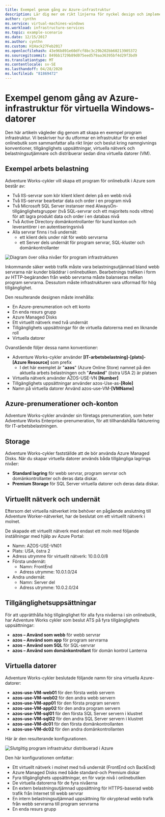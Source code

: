 ```yaml
---
title: Exempel genom gång av Azure-infrastruktur
description: Lär dig mer om rikt linjerna för nyckel design och implementering för att distribuera en exempel infrastruktur i Azure.
author: cynthn
ms.service: virtual-machines-windows
ms.workload: infrastructure-services
ms.topic: example-scenario
ms.date: 12/15/2017
ms.author: cynthn
ms.custom: H1Hack27Feb2017
ms.openlocfilehash: 43e96b891e60dfcf8bc3c29b202bb60213905372
ms.sourcegitcommit: 849bb1729b89d075eed579aa36395bf4d29f3bd9
ms.translationtype: MT
ms.contentlocale: sv-SE
ms.lasthandoff: 04/28/2020
ms.locfileid: "81869472"
---
```

# <a name="example-azure-infrastructure-walkthrough-for-windows-vms"></a>Exempel genom gång av Azure-infrastruktur för virtuella Windows-datorer
Den här artikeln vägleder dig genom att skapa en exempel program infrastruktur. Vi beskriver hur du utformar en infrastruktur för en enkel onlinebutik som sammanfattar alla rikt linjer och beslut kring namngivnings konventioner, tillgänglighets uppsättningar, virtuella nätverk och belastningsutjämnare och distribuerar sedan dina virtuella datorer (VM).

## <a name="example-workload"></a>Exempel arbets belastning
Adventure Works-cykler vill skapa ett program för onlinebutik i Azure som består av:

* Två IIS-servrar som kör klient klient delen på en webb nivå
* Två IIS-servrar bearbetar data och order i en program nivå
* Två Microsoft SQL Server instanser med AlwaysOn-tillgänglighetsgrupper (två SQL-servrar och ett majoritets nods vittne) för att lagra produkt data och order i en databas nivå
* Två Active Directory domänkontrollanter för kund konton och leverantörer i en autentiseringsnivå
* Alla servrar finns i två undernät:
  * ett klient dels under nät för webb servrarna 
  * ett Server dels undernät för program servrar, SQL-kluster och domänkontrollanter

![Diagram över olika nivåer för program infrastrukturen](./media/infrastructure-example/example-tiers.png)

Inkommande säker webb trafik måste vara belastningsutjämnad bland webb servrarna när kunder bläddrar i onlinebutiken. Bearbetnings trafiken i form av HTTP-begäranden från webb servrarna måste balanseras mellan program servrarna. Dessutom måste infrastrukturen vara utformad för hög tillgänglighet.

Den resulterande designen måste innehålla:

* En Azure-prenumeration och ett konto
* En enda resurs grupp
* Azure Managed Disks
* Ett virtuellt nätverk med två undernät
* Tillgänglighets uppsättningar för de virtuella datorerna med en liknande roll
* Virtuella datorer

Ovanstående följer dessa namn konventioner:

* Adventure Works-cykler använder **[IT-arbetsbelastning]-[plats]-[Azure Resource]** som prefix
  * I det här exemplet är "**azos**" (Azure Online Store) namnet på den aktuella arbets belastningen och "**Använd**" (östra USA 2) är platsen
* Virtuella nätverk använder AZOS-USE-VN **[Number]**
* Tillgänglighets uppsättningar använder azos-Use-as-**[Role]**
* Namn på virtuella datorer Använd azos-use-VM-**[VMName]**

## <a name="azure-subscriptions-and-accounts"></a>Azure-prenumerationer och-konton
Adventure Works-cykler använder sin företags prenumeration, som heter Adventure Works Enterprise-prenumeration, för att tillhandahålla fakturering för IT-arbetsbelastningen.

## <a name="storage"></a>Storage
Adventure Works-cykler fastställde att de bör använda Azure Managed Disks. När du skapar virtuella datorer används båda tillgängliga lagrings nivåer:

* **Standard lagring** för webb servrar, program servrar och domänkontrollanter och deras data diskar.
* **Premium Storage** för SQL Server virtuella datorer och deras data diskar.

## <a name="virtual-network-and-subnets"></a>Virtuellt nätverk och undernät
Eftersom det virtuella nätverket inte behöver en pågående anslutning till Adventure Worker-nätverket, har de beslutat om ett virtuellt nätverk i molnet.

De skapade ett virtuellt nätverk med endast ett moln med följande inställningar med hjälp av Azure Portal:

* Namn: AZOS-USE-VN01
* Plats: USA, östra 2
* Adress utrymme för virtuellt nätverk: 10.0.0.0/8
* Första undernät:
  * Namn: FrontEnd
  * Adress utrymme: 10.0.1.0/24
* Andra undernät:
  * Namn: Server del
  * Adress utrymme: 10.0.2.0/24

## <a name="availability-sets"></a>Tillgänglighetsuppsättningar
För att upprätthålla hög tillgänglighet för alla fyra nivåerna i sin onlinebutik, har Adventure Works cykler som beslut ATS på fyra tillgänglighets uppsättningar:

* **azos – Använd som webb** för webb servrar
* **azos – Använd som app** för program servrarna
* **azos – Använd som SQL** för SQL-servrar
* **azos – Använd som domänkontrollant** för domän kontrol Lanterna

## <a name="virtual-machines"></a>Virtuella datorer
Adventure Works-cykler beslutade följande namn för sina virtuella Azure-datorer:

* **azos-use-VM-web01** för den första webb servern
* **azos-use-VM-web02** för den andra webb servern
* **azos-use-VM-app01** för den första program servern
* **azos-use-VM-app02** för den andra program servern
* **azos-use-VM-sql01** för den första SQL Server servern i klustret
* **azos-use-VM-sql02** för den andra SQL Server servern i klustret
* **azos-use-VM-dc01** för den första domänkontrollanten
* **azos-use-VM-dc02** för den andra domänkontrollanten

Här är den resulterande konfigurationen.

![Slutgiltig program infrastruktur distribuerad i Azure](./media/infrastructure-example/example-config.png)

Den här konfigurationen omfattar:

* Ett virtuellt nätverk i molnet med två undernät (FrontEnd och BackEnd)
* Azure Managed Disks med både standard-och Premium diskar
* Fyra tillgänglighets uppsättningar, en för varje nivå i onlinebutiken
* De virtuella datorerna för de fyra nivåerna
* En extern belastningsutjämnad uppsättning för HTTPS-baserad webb trafik från Internet till webb servrar
* En intern belastningsutjämnad uppsättning för okrypterad webb trafik från webb servrarna till program servrarna
* En enda resurs grupp
